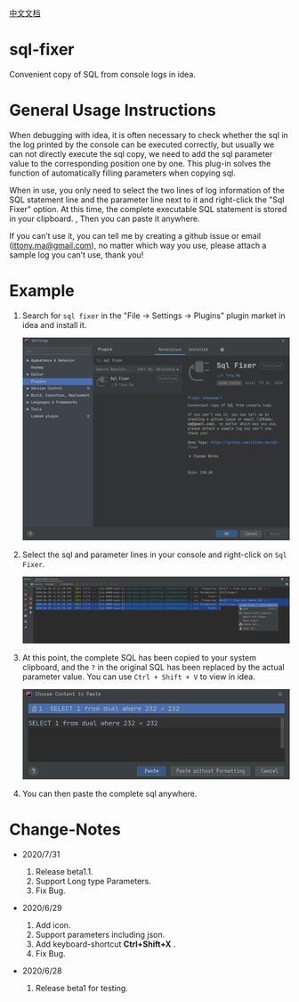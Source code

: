 [中文文档](./README_CN.md)

# sql-fixer

Convenient copy of SQL from console logs in idea.

# General Usage Instructions
When debugging with idea, it is often necessary to check whether the sql in the log printed by the console can be executed correctly, but usually we can not directly execute the sql copy, we need to add the sql parameter value to the corresponding position one by one. This plug-in solves the function of automatically filling parameters when copying sql.

When in use, you only need to select the two lines of log information of the SQL statement line and the parameter line next to it and right-click the "Sql Fixer" option. At this time, the complete executable SQL statement is stored in your clipboard. , Then you can paste it anywhere.

If you can’t use it, you can tell me by creating a github issue or email (ittony.ma@gmail.com), no matter which way you use, please attach a sample log you can’t use, thank you!

# Example

1. Search for `sql fixer` in the "File -> Settings -> Plugins" plugin market in idea and install it.

   ![install](./images/install.png)

2. Select the sql and parameter lines in your console and right-click on `Sql Fixer`.

   ![sql fixer location](./images/sql_fixer_location.png)

3. At this point, the complete SQL has been copied to your system clipboard, and the ` ? ` in the original SQL has been replaced by the actual parameter value. You can use `Ctrl + Shift + V` to view in idea.

   ![clipboard](./images/clipboard.png)

4. You can then paste the complete sql anywhere.



# Change-Notes
- 2020/7/31

  1. Release beta1.1.
  2. Support Long type Parameters.
  3. Fix Bug.


- 2020/6/29

  1. Add icon.
  2. Support parameters including json.
  3. Add keyboard-shortcut **Ctrl+Shift+X** .
  4. Fix Bug.

- 2020/6/28

  1. Release beta1 for testing.
